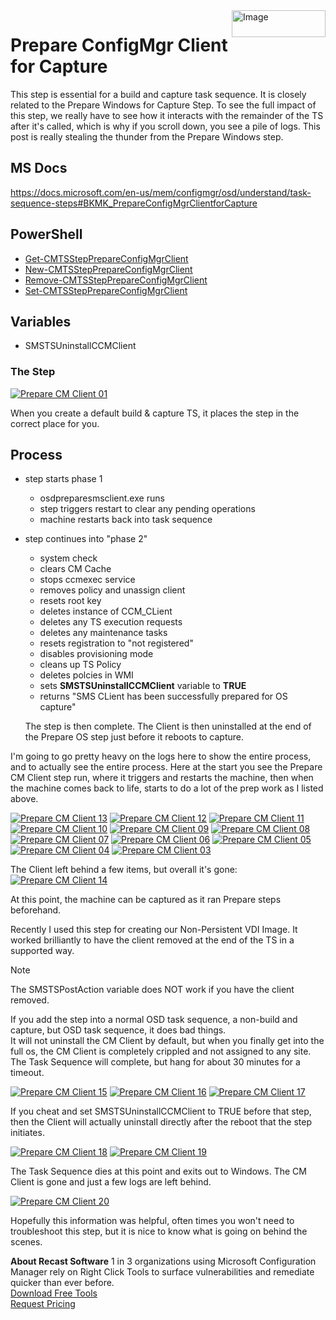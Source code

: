 <img style="float: right;" src="https://www.recastsoftware.com/wp-content/uploads/2021/10/Recast-Logo-Dark_Horizontal.svg"  alt="Image" height="43" width="150">

# Prepare ConfigMgr Client for Capture

This step is essential for a build and capture task sequence.  It is closely related to the Prepare Windows for Capture Step.  To see the full impact of this step, we really have to see how it interacts with the remainder of the TS after it's called, which is why if you scroll down, you see a pile of logs.  This post is really stealing the thunder from the Prepare Windows step.

## MS Docs

<https://docs.microsoft.com/en-us/mem/configmgr/osd/understand/task-sequence-steps#BKMK_PrepareConfigMgrClientforCapture>

## PowerShell

- [Get-CMTSStepPrepareConfigMgrClient](https://docs.microsoft.com/en-us/powershell/module/configurationmanager/Get-CMTSStepPrepareConfigMgrClient)
- [New-CMTSStepPrepareConfigMgrClient](https://docs.microsoft.com/en-us/powershell/module/configurationmanager/New-CMTSStepPrepareConfigMgrClient)
- [Remove-CMTSStepPrepareConfigMgrClient](https://docs.microsoft.com/en-us/powershell/module/configurationmanager/Remove-CMTSStepPrepareConfigMgrClient)
- [Set-CMTSStepPrepareConfigMgrClient](https://docs.microsoft.com/en-us/powershell/module/configurationmanager/Set-CMTSStepPrepareConfigMgrClient)

## Variables

- SMSTSUninstallCCMClient

### The Step

[![Prepare CM Client 01](media/PrepareCM01.png)](media/PrepareCM01.png)

When you create a default build & capture TS, it places the step in the correct place for you.

## Process

- step starts phase 1
  - osdpreparesmsclient.exe runs
  - step triggers restart to clear any pending operations
  - machine restarts back into task sequence
- step continues into "phase 2"
  - system check
  - clears CM Cache
  - stops ccmexec service
  - removes policy and unassign client
  - resets root key
  - deletes instance of CCM_CLient
  - deletes any TS execution requests
  - deletes any maintenance tasks
  - resets registration to "not registered"
  - disables provisioning mode
  - cleans up TS Policy
  - deletes polcies in WMI
  - sets **SMSTSUninstallCCMClient** variable to **TRUE**
  - returns "SMS CLient has been successfully prepared for OS capture"

  The step is then complete.  The Client is then uninstalled at the end of the Prepare OS step just before it reboots to capture.

I'm going to go pretty heavy on the logs here to show the entire process, and to actually see the entire process. Here at the start you see the Prepare CM Client step run, where it triggers and restarts the machine, then when the machine comes back to life, starts to do a lot of the prep work as I listed above.

[![Prepare CM Client 13](media/PrepareCM13.png)](media/PrepareCM13.png)
[![Prepare CM Client 12](media/PrepareCM12.png)](media/PrepareCM12.png)
[![Prepare CM Client 11](media/PrepareCM11.png)](media/PrepareCM11.png)
[![Prepare CM Client 10](media/PrepareCM10.png)](media/PrepareCM10.png)
[![Prepare CM Client 09](media/PrepareCM09.png)](media/PrepareCM09.png)
[![Prepare CM Client 08](media/PrepareCM08.png)](media/PrepareCM08.png)
[![Prepare CM Client 07](media/PrepareCM07.png)](media/PrepareCM07.png)
[![Prepare CM Client 06](media/PrepareCM06.png)](media/PrepareCM06.png)
[![Prepare CM Client 05](media/PrepareCM05.png)](media/PrepareCM05.png)
[![Prepare CM Client 04](media/PrepareCM04.png)](media/PrepareCM04.png)
[![Prepare CM Client 03](media/PrepareCM03.png)](media/PrepareCM03.png)

The Client left behind a few items, but overall it's gone:
[![Prepare CM Client 14](media/PrepareCM14.png)](media/PrepareCM14.png)

At this point, the machine can be captured as it ran Prepare steps beforehand.

Recently I used this step for creating our Non-Persistent VDI Image.  It worked brilliantly to have the client removed at the end of the TS in a supported way.  

> [!NOTE]
> The SMSTSPostAction variable does NOT work if you have the client removed.

If you add the step into a normal OSD task sequence, a non-build and capture, but OSD task sequence, it does bad things.  
It will not uninstall the CM Client by default, but when you finally get into the full os, the CM Client is completely crippled and not assigned to any site.  The Task Sequence will complete, but hang for about 30 minutes for a timeout.

[![Prepare CM Client 15](media/PrepareCM15.png)](media/PrepareCM15.png) [![Prepare CM Client 16](media/PrepareCM16.png)](media/PrepareCM16.png) [![Prepare CM Client 17](media/PrepareCM17.png)](media/PrepareCM17.png)

If you cheat and set SMSTSUninstallCCMClient to TRUE before that step, then the Client will actually uninstall directly after the reboot that the step initiates.

[![Prepare CM Client 18](media/PrepareCM18.png)](media/PrepareCM18.png)
[![Prepare CM Client 19](media/PrepareCM19.png)](media/PrepareCM19.png)

The Task Sequence dies at this point and exits out to Windows.  The CM Client is gone and just a few logs are left behind.

[![Prepare CM Client 20](media/PrepareCM20.png)](media/PrepareCM20.png)

Hopefully this information was helpful, often times you won't need to troubleshoot this step, but it is nice to know what is going on behind the scenes.

**About Recast Software**
1 in 3 organizations using Microsoft Configuration Manager rely on Right Click Tools to surface vulnerabilities and remediate quicker than ever before.  
[Download Free Tools](https://www.recastsoftware.com/?utm_source=cmdocs&utm_medium=referral&utm_campaign=cmdocs#formarea)  
[Request Pricing](https://www.recastsoftware.com/pricing?utm_source=cmdocs&utm_medium=referral&utm_campaign=cmdocs)
